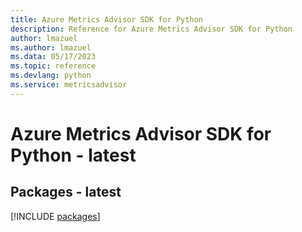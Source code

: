 ```yaml
---
title: Azure Metrics Advisor SDK for Python
description: Reference for Azure Metrics Advisor SDK for Python
author: lmazuel
ms.author: lmazuel
ms.data: 05/17/2023
ms.topic: reference
ms.devlang: python
ms.service: metricsadvisor
---
```

# Azure Metrics Advisor SDK for Python - latest
## Packages - latest
[!INCLUDE [packages](metrics-advisor-index.md)]